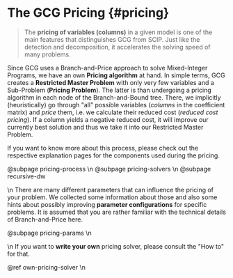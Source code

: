 # The GCG Pricing {#pricing}

> The **pricing of variables (columns)** in a given model is one of the main features that
> distinguishes GCG from SCIP. Just like the detection and decomposition,
> it accelerates the solving speed of many problems.

Since GCG uses a Branch-and-Price approach to solve Mixed-Integer Programs, we have an own
**Pricing algorithm** at hand. In simple terms, GCG creates a **Restricted Master Problem**
with only very few variables and a Sub-Problem (**Pricing Problem**).
The latter is than undergoing a pricing algorithm in each node of the Branch-and-Bound tree.
There, we implicitly (heuristically) go through "all" possible variables (*columns* in the coefficient matrix) and
*price* them, i.e. we calculate their reduced cost (*reduced cost pricing*).
If a column yields a negative reduced cost, it will improve our currently best
solution and thus we take it into our Restricted Master Problem.

If you want to know more about this process, please check out the respective explanation pages
for the components used during the pricing.

@subpage pricing-process \n
@subpage pricing-solvers \n
@subpage recursive-dw

\n
There are many different parameters that can influence the pricing of your problem.
We collected some information about those and also some hints about possibly improving
**parameter configurations** for specific problems.
It is assumed that you are rather familiar with the technical details of Branch-and-Price here.

@subpage pricing-params \n

\n
If you want to **write your own** pricing solver, please consult the "How to"
for that.

@ref own-pricing-solver \n
